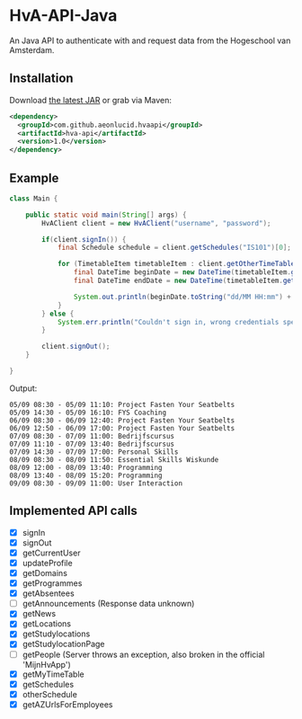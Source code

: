 # HvA-API-Java

An Java API to authenticate with and request data from the Hogeschool van Amsterdam.

## Installation

Download [the latest JAR](https://search.maven.org/remote_content?g=com.github.aeonlucid.hvaapi&a=hva-api&v=LATEST) or grab via Maven:
```xml
<dependency>
  <groupId>com.github.aeonlucid.hvaapi</groupId>
  <artifactId>hva-api</artifactId>
  <version>1.0</version>
</dependency>
```

## Example

```java
class Main {

    public static void main(String[] args) {
        HvAClient client = new HvAClient("username", "password");

        if(client.signIn()) {
            final Schedule schedule = client.getSchedules("IS101")[0];

            for (TimetableItem timetableItem : client.getOtherTimeTable(schedule.getValue(), DateTime.now().weekOfWeekyear().get())) {
                final DateTime beginDate = new DateTime(timetableItem.getStartDate());
                final DateTime endDate = new DateTime(timetableItem.getEndDate());

                System.out.println(beginDate.toString("dd/MM HH:mm") + " - " + endDate.toString("dd/MM HH:mm") + ": " + timetableItem.getActivityDescription());
            }
        } else {
            System.err.println("Couldn't sign in, wrong credentials specified.");
        }

        client.signOut();
    }

}
```

Output:
```
05/09 08:30 - 05/09 11:10: Project Fasten Your Seatbelts
05/09 14:30 - 05/09 16:10: FYS Coaching
06/09 08:30 - 06/09 12:40: Project Fasten Your Seatbelts
06/09 12:50 - 06/09 17:00: Project Fasten Your Seatbelts
07/09 08:30 - 07/09 11:00: Bedrijfscursus
07/09 11:10 - 07/09 13:40: Bedrijfscursus
07/09 14:30 - 07/09 17:00: Personal Skills
08/09 08:30 - 08/09 11:50: Essential Skills Wiskunde
08/09 12:00 - 08/09 13:40: Programming
08/09 13:40 - 08/09 15:20: Programming
09/09 08:30 - 09/09 11:00: User Interaction
```

## Implemented API calls

- [x] signIn
- [x] signOut
- [x] getCurrentUser
- [x] updateProfile
- [x] getDomains
- [x] getProgrammes
- [x] getAbsentees
- [ ] getAnnouncements (Response data unknown)
- [x] getNews
- [x] getLocations
- [x] getStudylocations
- [x] getStudylocationPage
- [ ] getPeople (Server throws an exception, also broken in the official 'MijnHvApp')
- [x] getMyTimeTable
- [x] getSchedules
- [x] otherSchedule
- [x] getAZUrlsForEmployees